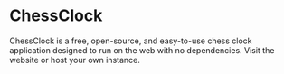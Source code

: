 # ChessClock
ChessClock is a free, open-source, and easy-to-use chess clock application designed to run on the web with no dependencies. Visit the website or host your own instance.
